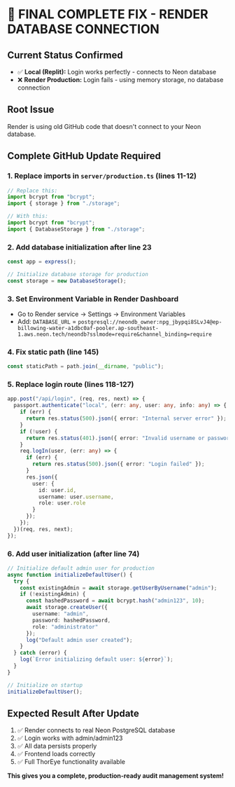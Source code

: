 # 🎯 FINAL COMPLETE FIX - RENDER DATABASE CONNECTION

## Current Status Confirmed
- ✅ **Local (Replit):** Login works perfectly - connects to Neon database
- ❌ **Render Production:** Login fails - using memory storage, no database connection

## Root Issue
Render is using old GitHub code that doesn't connect to your Neon database.

## Complete GitHub Update Required

### 1. Replace imports in `server/production.ts` (lines 11-12)
```typescript
// Replace this:
import bcrypt from "bcrypt";
import { storage } from "./storage";

// With this:
import bcrypt from "bcrypt";
import { DatabaseStorage } from "./storage";
```

### 2. Add database initialization after line 23
```typescript
const app = express();

// Initialize database storage for production
const storage = new DatabaseStorage();
```

### 3. Set Environment Variable in Render Dashboard
- Go to Render service → Settings → Environment Variables
- Add: `DATABASE_URL` = `postgresql://neondb_owner:npg_jbypqi8SLvJ4@ep-billowing-water-a1dbc0af-pooler.ap-southeast-1.aws.neon.tech/neondb?sslmode=require&channel_binding=require`

### 4. Fix static path (line 145)
```typescript
const staticPath = path.join(__dirname, "public");
```

### 5. Replace login route (lines 118-127)
```typescript
app.post("/api/login", (req, res, next) => {
  passport.authenticate("local", (err: any, user: any, info: any) => {
    if (err) {
      return res.status(500).json({ error: "Internal server error" });
    }
    if (!user) {
      return res.status(401).json({ error: "Invalid username or password" });
    }
    req.logIn(user, (err: any) => {
      if (err) {
        return res.status(500).json({ error: "Login failed" });
      }
      res.json({ 
        user: { 
          id: user.id,
          username: user.username,
          role: user.role 
        } 
      });
    });
  })(req, res, next);
});
```

### 6. Add user initialization (after line 74)
```typescript
// Initialize default admin user for production
async function initializeDefaultUser() {
  try {
    const existingAdmin = await storage.getUserByUsername("admin");
    if (!existingAdmin) {
      const hashedPassword = await bcrypt.hash("admin123", 10);
      await storage.createUser({
        username: "admin",
        password: hashedPassword,
        role: "administrator"
      });
      log("Default admin user created");
    }
  } catch (error) {
    log(`Error initializing default user: ${error}`);
  }
}

// Initialize on startup
initializeDefaultUser();
```

## Expected Result After Update
1. ✅ Render connects to real Neon PostgreSQL database
2. ✅ Login works with admin/admin123 
3. ✅ All data persists properly
4. ✅ Frontend loads correctly
5. ✅ Full ThorEye functionality available

**This gives you a complete, production-ready audit management system!**